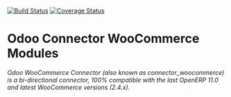 [![Build Status](https://travis-ci.org/OCA/connector-woocommerce.svg?branch=11.0)](https://travis-ci.org/OCA/connector-woocommerce)
[![Coverage Status](https://coveralls.io/repos/OCA/connector-woocommerce/badge.svg?branch=11.0&service=github)](https://coveralls.io/github/OCA/connector-woocommerce?branch=11.0)

Odoo Connector WooCommerce Modules
===================================
*Odoo WooCommerce Connector (also known as connector_woocommerce) is a bi-directional connector, 100% compatible with the last OpenERP 11.0 and latest WooCommerce versions (2.4.x).*


